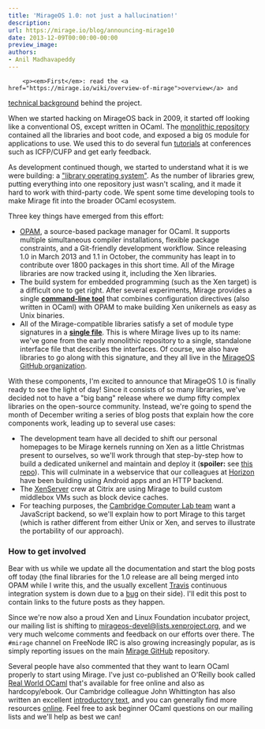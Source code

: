 ```yaml
---
title: 'MirageOS 1.0: not just a hallucination!'
description:
url: https://mirage.io/blog/announcing-mirage10
date: 2013-12-09T00:00:00-00:00
preview_image:
authors:
- Anil Madhavapeddy
---
```



        <p><em>First</em>: read the <a href="https://mirage.io/wiki/overview-of-mirage">overview</a> and
<a href="https://mirage.io/wiki/technical-background">technical background</a> behind the project.</p>
<p>When we started hacking on MirageOS back in 2009, it started off looking like a
conventional OS, except written in OCaml.   The <a href="https://github.com/mirage/mirage/tree/old-master">monolithic
repository</a> contained all the
libraries and boot code, and exposed a big <code>OS</code> module for applications to use.
We used this to do several fun <a href="http://cufp.org/conference/sessions/2011/t3-building-functional-os">tutorials</a> at conferences
such as ICFP/CUFP and get early feedback.</p>
<p>As development continued though, we started to understand what it is we were
building: a <a href="http://anil.recoil.org/papers/2013-asplos-mirage.pdf">&quot;library operating system&quot;</a>.  As the number of libraries grew,
putting everything into one repository just wasn't scaling, and it made it hard
to work with third-party code.  We spent some time developing tools to make
Mirage fit into the broader OCaml ecosystem.</p>
<p>Three key things have emerged from this effort:</p>
<ul>
<li><a href="https://opam.ocaml.org">OPAM</a>, a source-based package manager for
OCaml. It supports multiple simultaneous compiler installations, flexible
package constraints, and a Git-friendly development workflow.  Since
releasing 1.0 in March 2013 and 1.1 in October, the community has leapt
in to contribute over 1800 packages in this short time.  All of the
Mirage libraries are now tracked using it, including the Xen libraries.
</li>
<li>The build system for embedded programming (such as the Xen target) is
a difficult one to get right.  After several experiments, Mirage provides
a single <strong><a href="https://github.com/mirage/mirage">command-line tool</a></strong> that
combines configuration directives (also written in OCaml) with OPAM to
make building Xen unikernels as easy as Unix binaries.
</li>
<li>All of the Mirage-compatible libraries satisfy a set of module type
signatures in a <strong><a href="https://github.com/mirage/mirage-types/blob/master/lib/v1.mli">single file</a></strong>.
This is where Mirage lives up to its name: we've gone from the early
monolithic repository to a single, standalone interface file that
describes the interfaces.  Of course, we also have libraries to go along
with this signature, and they all live in the <a href="https://github.com/mirage">MirageOS GitHub organization</a>.
</li>
</ul>
<p>With these components, I'm excited to announce that MirageOS 1.0 is finally ready
to see the light of day!  Since it consists of so many libraries, we've decided
not to have a &quot;big bang&quot; release where we dump fifty complex libraries on the
open-source community.  Instead, we're going to spend the month of December
writing a series of blog posts that explain how the core components work,
leading up to several use cases:</p>
<ul>
<li>The development team have all decided to shift our personal homepages to be Mirage
kernels running on Xen as a little Christmas present to ourselves, so we'll work through that step-by-step how to build
a dedicated unikernel and maintain and deploy it (<strong>spoiler:</strong> see <a href="https://github.com/mirage/mirage-www-deployment">this repo</a>).  This will culminate in
a webservice that our colleagues at <a href="http://horizon.ac.uk">Horizon</a> have been
building using Android apps and an HTTP backend.
</li>
<li>The <a href="http://xenserver.org">XenServer</a> crew at Citrix are using Mirage to build custom middlebox VMs
such as block device caches.
</li>
<li>For teaching purposes, the <a href="http://ocaml.io">Cambridge Computer Lab team</a> want a JavaScript backend,
so we'll explain how to port Mirage to this target (which is rather different
from either Unix or Xen, and serves to illustrate the portability of our approach).
</li>
</ul>
<h3>How to get involved</h3>
<p>Bear with us while we update all the documentation and start the blog posts off
today (the final libraries for the 1.0 release are all being merged into OPAM
while I write this, and the usually excellent <a href="http://travis-ci.org">Travis</a> continuous integration system is down due to a <a href="https://github.com/travis-ci/travis-ci/issues/1727">bug</a> on their side).  I'll edit this post to contain links to the future posts
as they happen.</p>
<p>Since we're now also a proud Xen and Linux Foundation incubator project, our mailing
list is shifting to <a href="http://lists.xenproject.org/cgi-bin/mailman/listinfo/mirageos-devel">mirageos-devel@lists.xenproject.org</a>, and we very much
welcome comments and feedback on our efforts over there.
The <code>#mirage</code> channel on FreeNode IRC is also growing increasingly popular, as
is simply reporting issues on the main <a href="http://github.com/mirage/mirage">Mirage GitHub</a> repository.</p>
<p>Several people have also commented that they want to learn OCaml properly to
start using Mirage.  I've just co-published an O'Reilly book called
<a href="https://realworldocaml.org">Real World OCaml</a> that's available for free online
and also as hardcopy/ebook.  Our Cambridge colleague John Whittington has
also written an excellent <a href="http://ocaml-book.com/">introductory text</a>, and
you can generally find more resources <a href="http://ocaml.org/docs/">online</a>.
Feel free to ask beginner OCaml questions on our mailing lists and we'll help
as best we can!</p>

      
